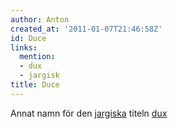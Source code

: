 ```yaml
---
author: Anton
created_at: '2011-01-07T21:46:58Z'
id: Duce
links:
  mention:
  - dux
  - jargisk
title: Duce
---
```


Annat namn för den [jargiska] titeln [dux]

  [jargiska]: jargisk
  [dux]: dux
